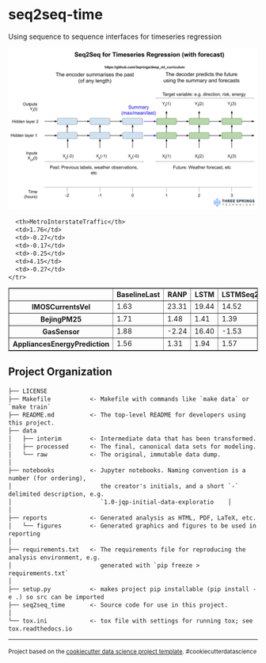 seq2seq-time
==============================

Using sequence to sequence interfaces for timeseries regression


<img src="reports/figures/Seq2Seq for regression.png" />
<table border="1" class="dataframe">
  <thead>
    <tr style="text-align: right;">
      <th></th>
      <th>BaselineLast</th>
      <th>RANP</th>
      <th>LSTM</th>
      <th>LSTMSeq2Seq</th>
      <th>TransformerSeq2Seq</th>
      <th>TransformerProcess</th>
    </tr>
  </thead>
  <tbody>
    <tr>
      <th>IMOSCurrentsVel</th>
      <td>1.63</td>
      <td>23.31</td>
      <td>19.44</td>
      <td>14.52</td>
      <td>46.98</td>
      <td>7.35</td>
    </tr>
    <tr>
      <th>BejingPM25</th>
      <td>1.71</td>
      <td>1.48</td>
      <td>1.41</td>
      <td>1.39</td>
      <td>2.86</td>
      <td>1.44</td>
    </tr>
    <tr>
      <th>GasSensor</th>
      <td>1.88</td>
      <td>-2.24</td>
      <td>16.40</td>
      <td>-1.53</td>
      <td>NaN</td>
      <td>0.63</td>
    </tr>
    <tr>
      <th>AppliancesEnergyPrediction</th>
      <td>1.56</td>
      <td>1.31</td>
      <td>1.94</td>
      <td>1.57</td>
      <td>2.33</td>
      <td>1.08</td>
    </tr>
    <tr>
    
      <th>MetroInterstateTraffic</th>
      <td>1.76</td>
      <td>-0.27</td>
      <td>-0.17</td>
      <td>-0.25</td>
      <td>4.15</td>
      <td>-0.27</td>
    </tr>
  </tbody>
</table>

Project Organization
------------

    ├── LICENSE
    ├── Makefile           <- Makefile with commands like `make data` or `make train`
    ├── README.md          <- The top-level README for developers using this project.
    ├── data
    │   ├── interim        <- Intermediate data that has been transformed.
    │   ├── processed      <- The final, canonical data sets for modeling.
    │   └── raw            <- The original, immutable data dump.
    │
    ├── notebooks          <- Jupyter notebooks. Naming convention is a number (for ordering),
    │                         the creator's initials, and a short `-` delimited description, e.g.
    │                         `1.0-jqp-initial-data-exploratio    │
    │
    ├── reports            <- Generated analysis as HTML, PDF, LaTeX, etc.
    │   └── figures        <- Generated graphics and figures to be used in reporting
    │
    ├── requirements.txt   <- The requirements file for reproducing the analysis environment, e.g.
    │                         generated with `pip freeze > requirements.txt`
    │
    ├── setup.py           <- makes project pip installable (pip install -e .) so src can be imported
    ├── seq2seq_time       <- Source code for use in this project.
    │
    └── tox.ini            <- tox file with settings for running tox; see tox.readthedocs.io


--------

<p><small>Project based on the <a target="_blank" href="https://drivendata.github.io/cookiecutter-data-science/">cookiecutter data science project template</a>. #cookiecutterdatascience</small></p>
